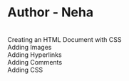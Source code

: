 # Author - Neha
<br>
Creating an HTML Document with CSS <br>
Adding Images <br>
Adding Hyperlinks<br>
Adding Comments<br>
Adding CSS<br>

